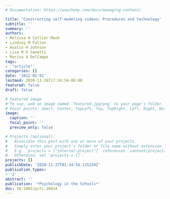 ```yaml
---
# Documentation: https://wowchemy.com/docs/managing-content/

title: 'Constructing self‐modeling videos: Procedures and technology'
subtitle: ''
summary: ''
authors:
- Melissa A Collier‐Meek
- Lindsay M Fallon
- Austin H Johnson
- Lisa M H Sanetti
- Marisa A DelCampo
tags:
- '"article"'
categories: []
date: '2012-01-01'
lastmod: 2020-11-26T17:34:54-08:00
featured: false
draft: false

# Featured image
# To use, add an image named `featured.jpg/png` to your page's folder.
# Focal points: Smart, Center, TopLeft, Top, TopRight, Left, Right, BottomLeft, Bottom, BottomRight.
image:
  caption: ''
  focal_point: ''
  preview_only: false

# Projects (optional).
#   Associate this post with one or more of your projects.
#   Simply enter your project's folder or file name without extension.
#   E.g. `projects = ["internal-project"]` references `content/project/deep-learning/index.md`.
#   Otherwise, set `projects = []`.
projects: []
publishDate: '2020-11-27T01:34:54.125334Z'
publication_types:
- '2'
abstract: ''
publication: '*Psychology in the Schools*'
doi: 10.1002/pits.20614
---
```

